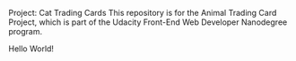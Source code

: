 Project: Cat Trading Cards
This repository is for the Animal Trading Card Project, which is part of the Udacity Front-End Web Developer Nanodegree program.



Hello World!
